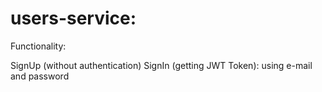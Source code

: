 # users-service:

Functionality:

SignUp (without authentication)
SignIn (getting JWT Token): using e-mail and password